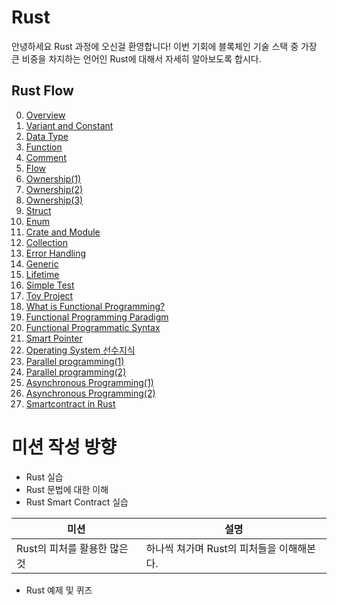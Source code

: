 # Rust

안녕하세요 Rust 과정에 오신걸 환영합니다! 이번 기회에 블록체인 기술 스택 중 가장 큰 비중을 차지하는 언어인 Rust에 대해서 자세히 알아보도록 합시다.

## Rust Flow

0. [Overview](./Overview.md)
1. [Variant and Constant](./Variant_and_Constant.md)
2. [Data Type](./Data_Type.md)
3. [Function](./Function.md)
4. [Comment](./Comment.md)
5. [Flow](./Flow.md)
6. [Ownership(1)](./Ownership_1.md)
7. [Ownership(2)](./Ownership_2.md)
8. [Ownership(3)](./Ownership_3.md)
9. [Struct](./Struct.md)
10. [Enum](./Enum.md)
11. [Crate and Module](./Crate_and_Module.md)
12. [Collection](./Collection.md)
13. [Error Handling](./Error_Handling.md)
14. [Generic](./Generic.md)
15. [Lifetime](./Lifetime.md)
16. [Simple Test](./Simple_Test.md)
17. [Toy Project](./Toy_Project.md)
18. [What is Functional Programming?](./What_is_Functional_Programming.md)
19. [Functional Programming Paradigm](./Functional_Programming_Paradigm.md)
20. [Functional Programmatic Syntax](./Functional_Programmatic_Syntax.md)
21. [Smart Pointer](./Smart_Pointer.md)
22. [Operating System 선수지식](./Operating_System_선수지식.md)
23. [Parallel programming(1)](./Parallel_programming_1.md)
24. [Parallel programming(2)](./Parallel_programming_2.md)
25. [Asynchronous Programming(1)](./Asynchronous_Programming_1.md)
26. [Asynchronous Programming(2)](./Asynchronous_Programming_2.md)
27. [Smartcontract in Rust](./Smartcontract_in_Rust.md)

# 미션 작성 방향

- Rust 실습
- Rust 문법에 대한 이해
- Rust Smart Contract 실습

| 미션                        | 설명                                    |
| -------------------------- | --------------------------------------- |
| Rust의 피처를 활용한 많은 것 | 하나씩 쳐가며 Rust의 피처들을 이해해본다. |

- Rust 예제 및 퀴즈
